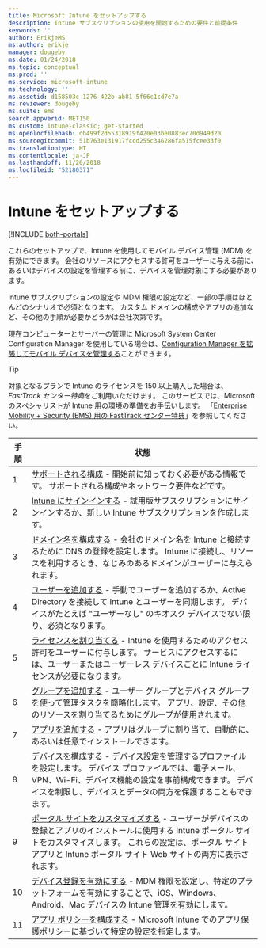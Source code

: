```yaml
---
title: Microsoft Intune をセットアップする
description: Intune サブスクリプションの使用を開始するための要件と前提条件
keywords: ''
author: ErikjeMS
ms.author: erikje
manager: dougeby
ms.date: 01/24/2018
ms.topic: conceptual
ms.prod: ''
ms.service: microsoft-intune
ms.technology: ''
ms.assetid: d158503c-1276-422b-ab81-5f66c1cd7e7a
ms.reviewer: dougeby
ms.suite: ems
search.appverid: MET150
ms.custom: intune-classic; get-started
ms.openlocfilehash: db499f2d55318919f420e03be0883ec70d949d20
ms.sourcegitcommit: 51b763e131917fccd255c346286fa515fcee33f0
ms.translationtype: HT
ms.contentlocale: ja-JP
ms.lasthandoff: 11/20/2018
ms.locfileid: "52180371"
---
```

# <a name="set-up-intune"></a>Intune をセットアップする

[!INCLUDE [both-portals](./includes/note-for-both-portals.md)]

これらのセットアップで、Intune を使用してモバイル デバイス管理 (MDM) を有効にできます。 会社のリソースにアクセスする許可をユーザーに与える前に、あるいはデバイスの設定を管理する前に、デバイスを管理対象にする必要があります。

Intune サブスクリプションの設定や MDM 権限の設定など、一部の手順はほとんどのシナリオで必須となります。 カスタム ドメインの構成やアプリの追加など、その他の手順が必要かどうかは会社次第です。

現在コンピューターとサーバーの管理に Microsoft System Center Configuration Manager を使用している場合は、[Configuration Manager を拡張してモバイル デバイスを管理する](https://docs.microsoft.com/sccm/mdm/understand/choose-between-standalone-intune-and-hybrid-mobile-device-management)ことができます。

>[!TIP]
>対象となるプランで Intune のライセンスを 150 以上購入した場合は、*FastTrack センター特典*をご利用いただけます。 このサービスでは、Microsoft のスペシャリストが Intune 用の環境の準備をお手伝いします。 「[Enterprise Mobility + Security (EMS) 用の FastTrack センター特典](https://docs.microsoft.com/enterprise-mobility-security/Solutions/enterprise-mobility-fasttrack-program)」を参照してください。



| 手順 |                                                                                                                       状態                                                                                                                       |
|-------|----------------------------------------------------------------------------------------------------------------------------------------------------------------------------------------------------------------------------------------------------|
|   1   |                                        [サポートされる構成](supported-devices-browsers.md) - 開始前に知っておく必要がある情報です。 サポートされる構成やネットワーク要件などです。                                         |
|   2   |                                                                 [Intune にサインインする](account-sign-up.md) - 試用版サブスクリプションにサインインするか、新しい Intune サブスクリプションを作成します。                                                                  |
|   3   |                [ドメイン名を構成する](custom-domain-name-configure.md) - 会社のドメイン名を Intune と接続するために DNS の登録を設定します。 Intune に接続し、リソースを利用するとき、なじみのあるドメインがユーザーに与えられます。                |
|   4   |                                   [ユーザーを追加する](users-add.md) - 手動でユーザーを追加するか、Active Directory を接続して Intune とユーザーを同期します。 デバイスがたとえば "ユーザーなし" のキオスク デバイスでない限り、必須となります。                                    |
|   5   |                                            [ライセンスを割り当てる](licenses-assign.md) - Intune を使用するためのアクセス許可をユーザーに付与します。 サービスにアクセスするには、ユーザーまたはユーザーレス デバイスごとに Intune ライセンスが必要になります。                                             |
|   6   |                                               [グループを追加する](groups-add.md) - ユーザー グループとデバイス グループを使って管理タスクを簡略化します。 アプリ、設定、その他のリソースを割り当てるためにグループが使用されます。                                                |
|   7   |                                                                        [アプリを追加する](apps-add.md) - アプリはグループに割り当て、自動的に、あるいは任意でインストールできます。                                                                         |
|   8   | [デバイスを構成する](device-profiles.md) - デバイス設定を管理するプロファイルを設定します。 デバイス プロファイルでは、電子メール、VPN、Wi-Fi、デバイス機能の設定を事前構成できます。 デバイスを制限し、デバイスとデータの両方を保護することもできます。 |
|   9   |       [ポータル サイトをカスタマイズする](company-portal-app.md) - ユーザーがデバイスの登録とアプリのインストールに使用する Intune ポータル サイトをカスタマイズします。 これらの設定は、ポータル サイト アプリと Intune ポータル サイト Web サイトの両方に表示されます。       |
|  10   |                                [デバイス登録を有効にする](mdm-authority-set.md) - MDM 権限を設定し、特定のプラットフォームを有効にすることで、iOS、Windows、Android、Mac デバイスの Intune 管理を有効にします。                                 |
|  11   |                                                        [アプリ ポリシーを構成する](app-protection-policy.md) - Microsoft Intune でのアプリ保護ポリシーに基づいて特定の設定を指定します。                                                         |

